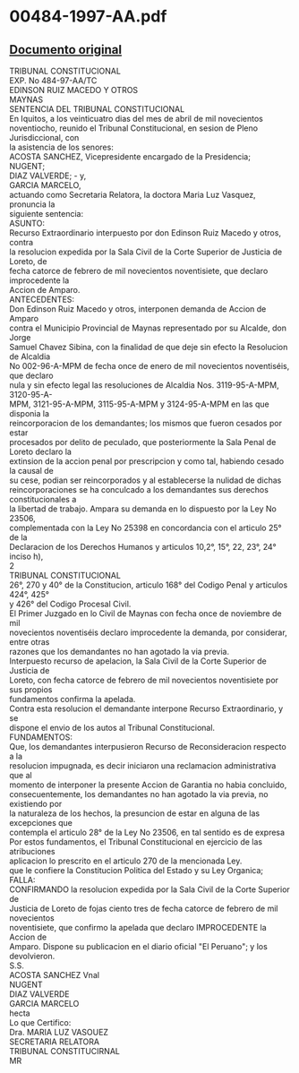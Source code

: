 
00484-1997-AA.pdf
=================
  
[Documento original](https://tc.gob.pe/jurisprudencia/1998/00484-1997-AA.pdf)  
---  
TRIBUNAL CONSTITUCIONAL  
EXP. No 484-97-AA/TC  
EDINSON RUIZ MACEDO Y OTROS  
MAYNAS  
SENTENCIA DEL TRIBUNAL CONSTITUCIONAL  
En Iquitos, a los veinticuatro dias del mes de abril de mil novecientos  
noventiocho, reunido el Tribunal Constitucional, en sesion de Pleno Jurisdiccional, con  
la asistencia de los senores:  
ACOSTA SANCHEZ, Vicepresidente encargado de la Presidencia;  
NUGENT;  
DIAZ VALVERDE; - y,  
GARCIA MARCELO,  
actuando como Secretaria Relatora, la doctora Maria Luz Vasquez, pronuncia la  
siguiente sentencia:  
ASUNTO:  
Recurso Extraordinario interpuesto por don Edinson Ruiz Macedo y otros, contra  
la resolucion expedida por la Sala Civil de la Corte Superior de Justicia de Loreto, de  
fecha catorce de febrero de mil novecientos noventisiete, que declaro improcedente la  
Accion de Amparo.  
ANTECEDENTES:  
Don Edinson Ruiz Macedo y otros, interponen demanda de Accion de Amparo  
contra el Municipio Provincial de Maynas representado por su Alcalde, don Jorge  
Samuel Chavez Sibina, con la finalidad de que deje sin efecto la Resolucion de Alcaldia  
No 002-96-A-MPM de fecha once de enero de mil novecientos noventiséis, que declaro  
nula y sin efecto legal las resoluciones de Alcaldia Nos. 3119-95-A-MPM, 3120-95-A-  
MPM, 3121-95-A-MPM, 3115-95-A-MPM y 3124-95-A-MPM en las que disponia la  
reincorporacion de los demandantes; los mismos que fueron cesados por estar  
procesados por delito de peculado, que posteriormente la Sala Penal de Loreto declaro la  
extinsion de la accion penal por prescripcion y como tal, habiendo cesado la causal de  
su cese, podian ser reincorporados y al establecerse la nulidad de dichas  
reincorporaciones se ha conculcado a los demandantes sus derechos constitucionales a  
la libertad de trabajo. Ampara su demanda en lo dispuesto por la Ley No 23506,  
complementada con la Ley No 25398 en concordancia con el articulo 25° de la  
Declaracion de los Derechos Humanos y articulos 10,2°, 15°, 22, 23°, 24° inciso h),  
2  
TRIBUNAL CONSTITUCIONAL  
26°, 270 y 40° de la Constitucion, articulo 168° del Codigo Penal y articulos 424°, 425°  
y 426° del Codigo Procesal Civil.  
El Primer Juzgado en lo Civil de Maynas con fecha once de noviembre de mil  
novecientos noventiséis declaro improcedente la demanda, por considerar, entre otras  
razones que los demandantes no han agotado la via previa.  
Interpuesto recurso de apelacion, la Sala Civil de la Corte Superior de Justicia de  
Loreto, con fecha catorce de febrero de mil novecientos noventisiete por sus propios  
fundamentos confirma la apelada.  
Contra esta resolucion el demandante interpone Recurso Extraordinario, y se  
dispone el envio de los autos al Tribunal Constitucional.  
FUNDAMENTOS:  
Que, los demandantes interpusieron Recurso de Reconsideracion respecto a la  
resolucion impugnada, es decir iniciaron una reclamacion administrativa que al  
momento de interponer la presente Accion de Garantia no habia concluido,  
consecuentemente, los demandantes no han agotado la via previa, no existiendo por  
la naturaleza de los hechos, la presuncion de estar en alguna de las excepciones que  
contempla el articulo 28° de la Ley No 23506, en tal sentido es de expresa  
Por estos fundamentos, el Tribunal Constitucional en ejercicio de las atribuciones  
aplicacion lo prescrito en el articulo 270 de la mencionada Ley.  
que le confiere la Constitucion Politica del Estado y su Ley Organica;  
FALLA:  
CONFIRMANDO la resolucion expedida por la Sala Civil de la Corte Superior de  
Justicia de Loreto de fojas ciento tres de fecha catorce de febrero de mil novecientos  
noventisiete, que confirmo la apelada que declaro IMPROCEDENTE la Accion de  
Amparo. Dispone su publicacion en el diario oficial "El Peruano"; y los devolvieron.  
S.S.  
ACOSTA SANCHEZ Vnal  
NUGENT  
DIAZ VALVERDE  
GARCIA MARCELO  
hecta  
Lo que Certifico:  
Dra. MARIA LUZ VASOUEZ  
SECRETARIA RELATORA  
TRIBUNAL CONSTITUCIRNAL  
MR